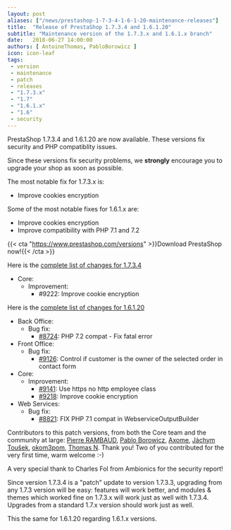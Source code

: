 ```yaml
---
layout: post
aliases: ["/news/prestashop-1-7-3-4-1-6-1-20-maintenance-releases"]
title:  "Release of PrestaShop 1.7.3.4 and 1.6.1.20"
subtitle: "Maintenance version of the 1.7.3.x and 1.6.1.x branch"
date:   2018-06-27 14:00:00
authors: [ AntoineThomas, PabloBorowicz ]
icon: icon-leaf
tags:
 - version
 - maintenance
 - patch
 - releases
 - "1.7.3.x"
 - "1.7"
 - "1.6.1.x"
 - "1.6"
 - security
---
```


PrestaShop 1.7.3.4 and 1.6.1.20 are now available. These versions fix security and PHP compatiblity issues.

Since these versions fix security problems, we **strongly** encourage you to upgrade your shop as soon as possible.

The most notable fix for 1.7.3.x is:

* Improve cookies encryption

Some of the most notable fixes for 1.6.1.x are:

* Improve cookies encryption
* Improve compatibility with PHP 7.1 and 7.2


{{< cta "https://www.prestashop.com/versions" >}}Download PrestaShop now!{{< /cta >}}

Here is the [complete list of changes for 1.7.3.4](https://github.com/PrestaShop/PrestaShop/milestone/45?closed=1)

- Core:
  - Improvement:
    - #9222: Improve cookie encryption

Here is the [complete list of changes for 1.6.1.20](https://github.com/PrestaShop/PrestaShop/milestone/43?closed=1)

- Back Office:
  - Bug fix:
    - [#8724](https://github.com/PrestaShop/PrestaShop/pull/8724): PHP 7.2 compat - Fix fatal error
- Front Office:
  - Bug fix:
    - [#9126](https://github.com/PrestaShop/PrestaShop/pull/9126): Control if customer is the owner of the selected order in contact form
- Core:
  - Improvement:
    - [#9141](https://github.com/PrestaShop/PrestaShop/pull/9141): Use https no http employee class
    - [#9218](https://github.com/PrestaShop/PrestaShop/pull/9218): Improve cookie encryption
- Web Services:
  - Bug fix:
    - [#8821](https://github.com/PrestaShop/PrestaShop/pull/8821): FIX PHP 7.1 compat in WebserviceOutputBuilder

Contributors to this patch versions, from both the Core team and the community at large: [Pierre RAMBAUD](https://github.com/PierreRambaud), [Pablo Borowicz](https://github.com/eternoendless), [Axome](https://github.com/axometeam), [Jáchym Toušek](https://github.com/enumag), [okom3pom](https://github.com/okom3pom), [Thomas N](https://github.com/Quetzacoalt91). Thank you! Two of you contributed for the very first time, warm welcome :-)

A very special thank to Charles Fol from Ambionics for the security report!

Since version 1.7.3.4 is a "patch" update to version 1.7.3.3, upgrading from any 1.7.3 version will be easy: features will work better, and modules & themes which worked fine on 1.7.3.x will work just as well with 1.7.3.4.<br/>
Upgrades from a standard 1.7.x version should work just as well.

This the same for 1.6.1.20 regarding 1.6.1.x versions.
